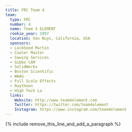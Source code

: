 ```yaml
---
title: FRC Team 4
team:
  type: FRC
  number: 4
  name: Team 4 ELEMENT
  rookie_year: 1997
  location: Van Nuys, California, USA
  sponsors:
  - Lockheed Martin
  - Cooler Master
  - Sawing Services
  - Gibbs CAM
  - SolidWorks
  - Boston Scientific
  - WAAG
  - Full Scale Effects
  - Raytheon
  - High Tech La
  links:
    Website: http://www.team4element.com
    Twitter: https://twitter.com/team4element
    Instagram: https://www.instagram.com/team4element
---
```


{% include remove_this_line_and_add_a_paragraph %}